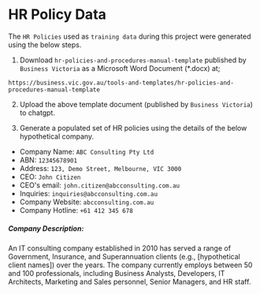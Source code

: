 # HR Policy Data

The `HR Policies` used as `training data` during this project were generated using the below steps.

1. Download `hr-policies-and-procedures-manual-template` published by `Business Victoria` as a Microsoft Word Document (*.docx) at;

```
https://business.vic.gov.au/tools-and-templates/hr-policies-and-procedures-manual-template
```

2. Upload the above template document (published by  `Business Victoria`) to chatgpt.
   
3. Generate a populated set of HR policies using the details of the below hypothetical company.

- Company Name: `ABC Consulting Pty Ltd`
- ABN: `12345678901`
- Address: `123, Demo Street, Melbourne, VIC 3000`
- CEO: `John Citizen`
- CEO's email: `john.citizen@abcconsulting.com.au`
- Inquiries: `inquiries@abcconsulting.com.au`
- Company Website: `abcconsulting.com.au`
- Company Hotline: `+61 412 345 678`

##### Company Description:

An IT consulting company established in 2010 has served a range of Government, Insurance, and Superannuation clients (e.g., [hypothetical client names]) over the years. The company currently employs between 50 and 100 professionals, including Business Analysts, Developers, IT Architects, Marketing and Sales personnel, Senior Managers, and HR staff.
